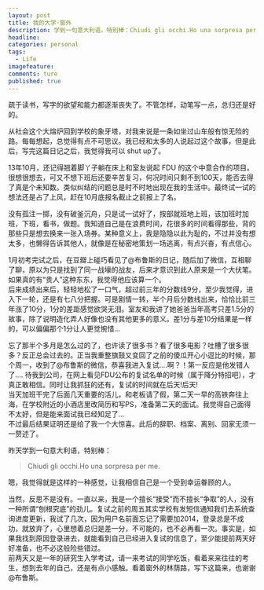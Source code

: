 ```yaml
---
layout: post  
title: 我的大学·窗外  
description: 学到一句意大利语，特别棒：Chiudi gli occhi.Ho una sorpresa per me. 嗯，我觉得就是这样的一种感觉，让我相信自己是一个受到幸运眷顾的人。       
headline: 
categories: personal  
tags: 
  - Life  
imagefeature:  
comments: ture  
published: true  
---
```


疏于读书，写字的欲望和能力都逐渐丧失了。不管怎样，动笔写一点，总归还是好的。  

<!--more--> 

从社会这个大熔炉回到学校的象牙塔，对我来说是一条如坐过山车般有惊无险的路。每每想起，总觉得有点不可思议。我已经和太多的人说起过这个故事，但是此后，写完这篇日记之后，我觉得我可以 shut up了。  

13年10月，还记得翘着脚丫子躺在床上和室友说起 FDU 的这个中意合作的项目。很想很想去，可又不想下班后还要辛苦复习，何况时间只剩不到100天，能否去得了真是个未知数。类似纠结的问题总是时不时地出现在我的生活中。最终试一试的想法还是占了上风，赶在10月底报名截止之前报上了名。  

没有孤注一掷，没有破釜沉舟，只是试一试好了，按部就班地上班，该加班时加班，下班，看书，做题。我知道自己是在浪费时间，花很多的时间看得那些，背的那些只是想去换来一张入场券。某种意义上，我是隐隐以此为耻的，不过并没有想太多，也懒得告诉其他人，就像是在秘密地策划一场逃离，有点兴奋，有点信心。  

1月初考完试之后，在豆瓣上碰巧看见了@布鲁斯的日记，随后加了微信，互相聊了聊，原以为只是找到了同一战壕的战友，后来才意识到此人原来是一个大伏笔。如果真的有“贵人”这种东东，我觉得他应该算一个。  
后来成绩出来后，轻轻地松了一口气，超过前三年的分数线9分，至少我觉得，进入下一轮，还是有七八分把握。可是剧情一转，半个月后分数线出来，恰恰比前三年涨了10分，1分的差距感觉欲哭无泪。室友和我讲了她爸爸当年高考只差1.5分的故事，除了说明造化弄人好像也没有其他更多的意义。差1分与差10分结果是一样的，可以偏偏那个1分让人更觉惋惜...  

忘了那半个多月是怎么过的了，也许读了很多书？看了很多电影？吐槽了很多很多？反正总会过去的。正当我重整旗鼓又变回了之前的傻瓜开心小逗比的时候，那个周一，收到了@布鲁斯的微信，恭喜我进入复试....啊？！第一反应是他发错人了.... 待我到公司，在网上看见FDU公布的复试名单的时候（属于降分特招吧），才真正敢相信。同时让我抓狂的还有，复试的时间就在后天!后天!  
当天加班干完了后面几天重要的活儿，和老板请了假，第二天一早的高铁奔往上海，在学校附近的小酒店里改简历和写PS，准备第二天的面试。我觉得自己面得不太好，但是能来面试我已经知足了...  
不过最后结果证明还是给了我一个大惊喜。此后的辞职、档案、离别、回家无须一一赘述了。  

昨天学到一句意大利语，特别棒：
> Chiudi gli occhi.Ho una sorpresa per me.   

嗯，我觉得就是这样的一种感觉，让我相信自己是一个受到幸运眷顾的人。  

当然，反思不是没有。一直以来，我是一个擅长“接受”而不擅长“争取”的人，没有一种所谓“刨根究底”的劲儿。复试之前的周五其实学校有发短信通知我们去系统查询进度更新，我试了几次，因为用户名前面忘记了需要加2014，登录总是不成功，就放弃了，心里想着总归是差一分，不可能的，也不必再看一次。事实是，如果我找到原因登录进去，就能看到自己已经进入复试的信息了，至少能提前两天好好准备，也不必这般险些错过。  
前两天又是一年的研究生入学考试，请一来考试的同学吃饭，看着来来往往的考生，想到去年的自己，还是有点小感触。看着窗外的林荫路，写下这篇来，也谢谢@布鲁斯。  
